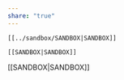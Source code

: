 ```yaml
---
share: "true"
---
```

```
[[../sandbox/SANDBOX|SANDBOX]]
```


`[[SANDBOX|SANDBOX]]`

[[SANDBOX|SANDBOX]]


